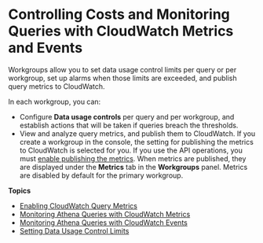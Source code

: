 # Controlling Costs and Monitoring Queries with CloudWatch Metrics and Events<a name="control-limits"></a>

Workgroups allow you to set data usage control limits per query or per workgroup, set up alarms when those limits are exceeded, and publish query metrics to CloudWatch\.

In each workgroup, you can:
+ Configure **Data usage controls** per query and per workgroup, and establish actions that will be taken if queries breach the thresholds\.
+ View and analyze query metrics, and publish them to CloudWatch\. If you create a workgroup in the console, the setting for publishing the metrics to CloudWatch is selected for you\. If you use the API operations, you must [enable publishing the metrics](athena-cloudwatch-metrics-enable.md)\. When metrics are published, they are displayed under the **Metrics** tab in the **Workgroups** panel\. Metrics are disabled by default for the primary workgroup\. 

**Topics**
+ [Enabling CloudWatch Query Metrics](athena-cloudwatch-metrics-enable.md)
+ [Monitoring Athena Queries with CloudWatch Metrics](query-metrics-viewing.md)
+ [Monitoring Athena Queries with CloudWatch Events](athena-cloudwatch-events.md)
+ [Setting Data Usage Control Limits](workgroups-setting-control-limits-cloudwatch.md)